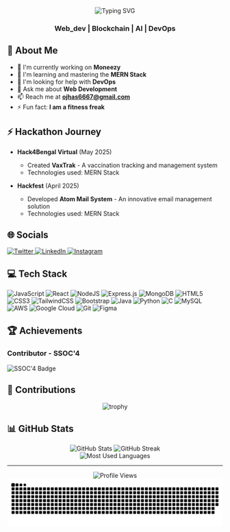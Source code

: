 <div align="center">
  <img src="https://readme-typing-svg.herokuapp.com?font=Poppins&weight=700&size=40&duration=3000&pause=1000&color=FFFFFF&center=true&vCenter=true&width=600&height=100&lines=Subham+Kumar+Ojha" alt="Typing SVG" />
</div>

<h3 align="center">Web_dev | Blockchain | AI | DevOps</h3>

## 🚀 About Me

- 🔭 I'm currently working on **Moneezy**
- 🌱 I'm learning and mastering the **MERN Stack**
- 🤝 I'm looking for help with **DevOps**
- 💬 Ask me about **Web Development**
- 📫 Reach me at **ojhas6667@gmail.com**
- ⚡ Fun fact: **I am a fitness freak**

## ⚡ Hackathon Journey

- **Hack4Bengal Virtual** (May 2025)
  - Created **VaxTrak** - A vaccination tracking and management system
  - Technologies used: MERN Stack

- **Hackfest** (April 2025)
  - Developed **Atom Mail System** - An innovative email management solution
  - Technologies used: MERN Stack

## 🌐 Socials

<div align="left">
  <a href="https://twitter.com/_subhk_" target="_blank">
    <img src="https://img.shields.io/badge/Twitter-%231DA1F2.svg?style=for-the-badge&logo=Twitter&logoColor=white" alt="Twitter" />
  </a>
  <a href="https://linkedin.com/in/subham-kumar-ojha" target="_blank">
    <img src="https://img.shields.io/badge/LinkedIn-%230077B5.svg?style=for-the-badge&logo=linkedin&logoColor=white" alt="LinkedIn" />
  </a>
  <a href="https://instagram.com/_subhk_" target="_blank">
    <img src="https://img.shields.io/badge/Instagram-%23E4405F.svg?style=for-the-badge&logo=Instagram&logoColor=white" alt="Instagram" />
  </a>
</div>

## 💻 Tech Stack

<div align="left">
  <img src="https://img.shields.io/badge/javascript-%23323330.svg?style=for-the-badge&logo=javascript&logoColor=%23F7DF1E" alt="JavaScript" />
  <img src="https://img.shields.io/badge/react-%2320232a.svg?style=for-the-badge&logo=react&logoColor=%2361DAFB" alt="React" />
  <img src="https://img.shields.io/badge/node.js-6DA55F?style=for-the-badge&logo=node.js&logoColor=white" alt="NodeJS" />
  <img src="https://img.shields.io/badge/express.js-%23404d59.svg?style=for-the-badge&logo=express&logoColor=%2361DAFB" alt="Express.js" />
  <img src="https://img.shields.io/badge/MongoDB-%234ea94b.svg?style=for-the-badge&logo=mongodb&logoColor=white" alt="MongoDB" />
  <img src="https://img.shields.io/badge/html5-%23E34F26.svg?style=for-the-badge&logo=html5&logoColor=white" alt="HTML5" />
  <img src="https://img.shields.io/badge/css3-%231572B6.svg?style=for-the-badge&logo=css3&logoColor=white" alt="CSS3" />
  <img src="https://img.shields.io/badge/tailwindcss-%2338B2AC.svg?style=for-the-badge&logo=tailwind-css&logoColor=white" alt="TailwindCSS" />
  <img src="https://img.shields.io/badge/bootstrap-%23563D7C.svg?style=for-the-badge&logo=bootstrap&logoColor=white" alt="Bootstrap" />
  <img src="https://img.shields.io/badge/java-%23ED8B00.svg?style=for-the-badge&logo=java&logoColor=white" alt="Java" />
  <img src="https://img.shields.io/badge/python-3670A0?style=for-the-badge&logo=python&logoColor=ffdd54" alt="Python" />
  <img src="https://img.shields.io/badge/c-%2300599C.svg?style=for-the-badge&logo=c&logoColor=white" alt="C" />
  <img src="https://img.shields.io/badge/mysql-%2300f.svg?style=for-the-badge&logo=mysql&logoColor=white" alt="MySQL" />
  <img src="https://img.shields.io/badge/AWS-%23FF9900.svg?style=for-the-badge&logo=amazon-aws&logoColor=white" alt="AWS" />
  <img src="https://img.shields.io/badge/GoogleCloud-%234285F4.svg?style=for-the-badge&logo=google-cloud&logoColor=white" alt="Google Cloud" />
  <img src="https://img.shields.io/badge/git-%23F05033.svg?style=for-the-badge&logo=git&logoColor=white" alt="Git" />
  <img src="https://img.shields.io/badge/figma-%23F24E1E.svg?style=for-the-badge&logo=figma&logoColor=white" alt="Figma" />
</div>

## 🏆 Achievements

<div align="left">
  <h3>Contributor - SSOC'4</h3>
  <img src="https://drive.google.com/uc?export=view&id=1VsqsBivfrLfqCFwuMXgv2k3WK3E_0TIp" width="200" alt="SSOC'4 Badge"/>
</div>

## 🔰 Contributions

<div align="center">
  <img src="https://github-profile-trophy.vercel.app/?username=subhamkojha&theme=tokyonight&row=1&column=6" alt="trophy" />
</div>

## 📊 GitHub Stats

<div align="center">
  <img src="https://github-readme-stats.vercel.app/api?username=subhamkojha&show_icons=true&locale=en&theme=tokyonight" alt="GitHub Stats" />
  <img src="https://github-readme-streak-stats.herokuapp.com/?user=subhamkojha&theme=tokyonight" alt="GitHub Streak" />
</div>

<div align="center">
  <img src="https://github-readme-stats.vercel.app/api/top-langs?username=subhamkojha&show_icons=true&locale=en&layout=compact&theme=tokyonight" alt="Most Used Languages" />
</div>

---

<div align="center">
  <img src="https://komarev.com/ghpvc/?username=subhamkojha&label=Profile%20views&color=0e75b6&style=flat" alt="Profile Views" />
</div>

<div align="center">
  <img src="https://raw.githubusercontent.com/platane/platane/output/github-contribution-grid-snake-dark.svg" alt="Tech Animation" />
</div>
